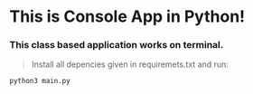 # This is Console App in Python!
### This class based application works on terminal.
> Install all depencies given in requiremets.txt and run:
```
python3 main.py
```
